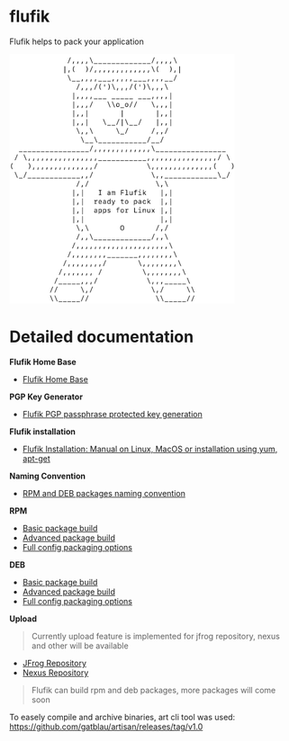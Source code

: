 # flufik
Flufik helps to pack your application

![](img/flufik.png)

# Detailed documentation

<b>Flufik Home Base</b>

- [Flufik Home Base](docs/home-dirs.md)

<b>PGP Key Generator</b>

- [Flufik PGP passphrase protected key generation](docs/pgp.md)

<b>Flufik installation</b>

- [Flufik Installation: Manual on Linux, MacOS or installation using yum, apt-get](docs/installation.md)

<b>Naming Convention</b>
- [RPM and DEB packages naming convention](docs/build/naming-convention.md)

<b>RPM</b>
- [Basic package build](docs/build/rpm/basic.md)
- [Advanced package build](docs/build/rpm/advanced.md)
- [Full config packaging options](docs/build/rpm/available%20configuration.md)

<b>DEB</b>
- [Basic package build](docs/build/deb/basic.md)
- [Advanced package build](docs/build/deb/advanced.md)
- [Full config packaging options](docs/build/deb/available%20configuration.md)

<b>Upload</b>
>Currently upload feature is implemented for jfrog repository, nexus and other
> will be available
- [JFrog Repository](docs/upload/jfrog%20repository/jfrog.md)
- [Nexus Repository](docs/upload/nexus_repository/nexus.md)

> Flufik can build rpm and deb packages, more packages will come soon



To easely compile and archive binaries, art cli tool was used: https://github.com/gatblau/artisan/releases/tag/v1.0
